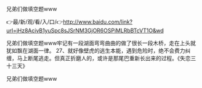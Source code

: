 兄弟们做填空题www

👉最/新/观/看/入/口/👉http://www.baidu.com/link?url=jHz8AcivB1yuSpc8sJSrNM3GjOR6OSPiMLRbBTcVT1O&wd

兄弟们做填空题www牢记有一段湖面弯弯曲曲的做了很长一段木桥，走在上头就犹如飘在湖面一律。
	27、就好像壁虎的逃生本能，遇到危险时，绝不会费力纠缠，马上断尾逃走。但真正折磨人的，或许是那尾巴重新长出来的过程。《失恋三十三天》


兄弟们做填空题www
